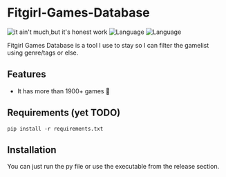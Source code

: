 # Fitgirl-Games-Database
![it ain't much,but it's honest work](https://i.imgur.com/xPz2EAJ.jpg)
![Language](https://img.shields.io/badge/Language-Python-blueviolet.svg) ![Language](https://img.shields.io/badge/Level-Beginner-blueviolet.svg)

Fitgirl Games Database is a tool I use to stay so I can filter the gamelist using genre/tags or else.

## Features
- It has more than 1900+ games 🤣

## Requirements (yet TODO)
```pip install -r requirements.txt```

## Installation
You can just run the py file or use the executable from the release section.
